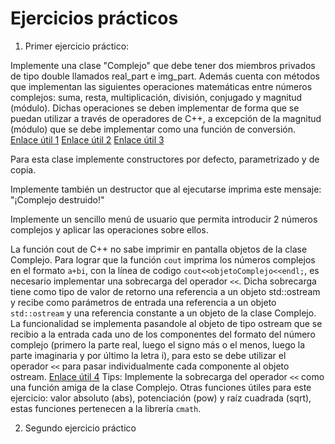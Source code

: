 # Ejercicios prácticos

1. Primer ejercicio práctico:

Implemente una clase "Complejo" que debe tener dos miembros privados de tipo double llamados real_part e img_part.
Además cuenta con métodos que implementan las siguientes operaciones matemáticas entre números complejos: suma, resta, multiplicación, división, conjugado y magnitud (módulo). Dichas operaciones se deben implementar de forma que se puedan utilizar a través de operadores de C++, a excepción de la magnitud (módulo) que se debe implementar como una función de conversión. [Enlace útil 1](https://www.varsitytutors.com/hotmath/hotmath_help/topics/operations-with-complex-numbers) [Enlace útil 2](https://saylordotorg.github.io/text_intermediate-algebra/s08-07-complex-numbers-and-their-oper.html) [Enlace útil 3](https://www.sangakoo.com/es/temas/numeros-complejos-en-forma-polar-modulo-y-argumento)

Para esta clase implemente constructores por defecto, parametrizado y de copia. 

Implemente también un destructor que al ejecutarse imprima este mensaje: "¡Complejo destruido!"

Implemente un sencillo menú de usuario que permita introducir 2 números complejos y aplicar las operaciones sobre ellos.

La función cout de C++ no sabe imprimir en pantalla objetos de la clase Complejo. Para lograr que la función `cout` imprima los números complejos en el formato `a+bi`, con la línea de codigo `cout<<objetoComplejo<<endl;`, es necesario implementar una sobrecarga del operador `<<`. Dicha sobrecarga tiene como tipo de valor de retorno una referencia a un objeto std::ostream y recibe como parámetros de entrada una referencia a un objeto `std::ostream` y una referencia constante a un objeto de la clase Complejo. La funcionalidad se implementa pasandole al objeto de tipo ostream que se recibio a la entrada cada uno de los componentes del formato del número complejo (primero la parte real, luego el signo más o el menos, luego la parte imaginaria y por último la letra i), para esto se debe utilizar el operador `<<` para pasar individualmente cada componente al objeto ostream. [Enlace útil 4](https://medium.com/@nonuruzun/overloading-input-output-operators-in-c-a2a74c5dda8a) Tips: Implemente la sobrecarga del operador `<<` como una función amiga de la clase Complejo. Otras funciones útiles para este ejercicio: valor absoluto (abs), potenciación (pow) y raíz cuadrada (sqrt), estas funciones pertenecen a la librería `cmath`. 

2. Segundo ejercicio práctico
